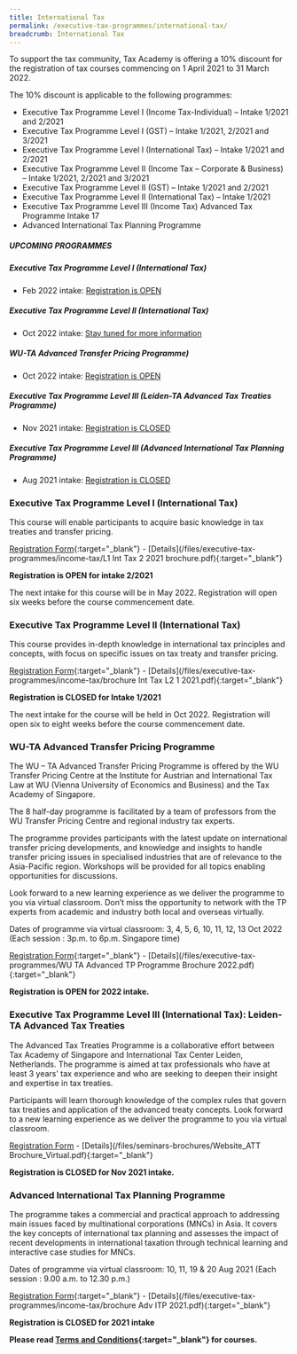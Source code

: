 ```yaml
---
title: International Tax
permalink: /executive-tax-programmes/international-tax/
breadcrumb: International Tax
---
```

To support the tax community, Tax Academy is offering a 10% discount for the registration of tax courses commencing on 1 April 2021 to 31 March 2022.  

The 10% discount is applicable to the following programmes: 
- Executive Tax Programme Level I (Income Tax-Individual) – Intake 1/2021 and 2/2021
- Executive Tax Programme Level I (GST) – Intake 1/2021, 2/2021 and 3/2021
- Executive Tax Programme Level I (International Tax) – Intake 1/2021 and 2/2021
- Executive Tax Programme Level II (Income Tax – Corporate &amp; Business) – Intake 1/2021, 2/2021 and 3/2021
- Executive Tax Programme Level II (GST) – Intake 1/2021 and 2/2021
- Executive Tax Programme Level II (International Tax) – Intake 1/2021
- Executive Tax Programme Level III (Income Tax) Advanced Tax Programme Intake 17
- Advanced International Tax Planning Programme


##### **UPCOMING PROGRAMMES**
##### **Executive Tax Programme Level I (International Tax)**
* Feb 2022 intake: [Registration is OPEN](/executive-tax-programmes/international-tax/#etp1IT-ta-id)

##### **Executive Tax Programme Level II (International Tax)**
* Oct 2022 intake: [Stay tuned for more information](/executive-tax-programmes/international-tax/#etp2IT-ta-id)

##### **WU-TA Advanced Transfer Pricing Programme)**
* Oct 2022 intake: [Registration is OPEN](/executive-tax-programmes/international-tax/https://go.gov.sg/fgnacs)

##### **Executive Tax Programme Level III (Leiden-TA Advanced Tax Treaties Programme)**
* Nov 2021 intake: [Registration is CLOSED](/executive-tax-programmes/international-tax/#leiden-ta-id)

##### **Executive Tax Programme Level III (Advanced International Tax Planning Programme)**
* Aug 2021 intake: [Registration is CLOSED](/executive-tax-programmes/international-tax/#itp-id)


<a id="etp1IT-ta-id"></a>
### **Executive Tax Programme Level I (International Tax)**

This course will enable participants to acquire basic knowledge in tax treaties and transfer pricing.

[Registration Form](https://docs.google.com/forms/d/1qsdXfrbtjECxVySAs0pd8bd4KRou4AQiMUd3wh5E1ac/edit){:target="_blank"} - [Details](/files/executive-tax-programmes/income-tax/L1 Int Tax 2 2021 brochure.pdf){:target="_blank"}

**Registration is OPEN for intake 2/2021**

The next intake for this course will be in May 2022. Registration will open six weeks before the course commencement date.

<a id="etp2IT-ta-id"></a>
### **Executive Tax Programme Level II (International Tax)**

This course provides in-depth knowledge in international tax principles and concepts, with focus on specific issues on tax treaty and transfer pricing.

[Registration Form](https://docs.google.com/forms/d/1HuOgJePufQMRMnb3QSMimHI1vNo2UzKaa4zhVcXz1KU/edit){:target="_blank"} - [Details](/files/executive-tax-programmes/income-tax/brochure Int Tax L2 1 2021.pdf){:target="_blank"}

**Registration is CLOSED for Intake 1/2021**

The next intake for the course will be held in Oct 2022. Registration will open six to eight weeks before the course commencement date.

<a id="wu-ta-id"></a>
### **WU-TA Advanced Transfer Pricing Programme**

The WU – TA Advanced Transfer Pricing Programme is offered by the WU Transfer Pricing Centre at the Institute for Austrian and International Tax Law at WU (Vienna University of Economics and Business) and the Tax Academy of Singapore. 

The 8 half-day programme is facilitated by a team of professors from the WU Transfer Pricing Centre and regional industry tax experts.

The programme provides participants with the latest update on international transfer pricing developments, and knowledge and insights to handle transfer pricing issues in specialised industries that are of relevance to the Asia-Pacific region. Workshops will be provided for all topics enabling opportunities for discussions.

Look forward to a new learning experience as we deliver the programme to you via virtual classroom. Don’t miss the opportunity to network with the TP experts from academic and industry both local and overseas virtually.

Dates of programme via virtual classroom: 3, 4, 5, 6, 10, 11, 12, 13 Oct 2022 (Each session : 3p.m. to 6p.m. Singapore time)

[Registration Form](https://go.gov.sg/fgnacs){:target="_blank"} - [Details](/files/executive-tax-programmes/WU TA Advanced TP Programme Brochure 2022.pdf){:target="_blank"}

**Registration is OPEN for 2022 intake.**

<a id="leiden-ta-id"></a>
### **Executive Tax Programme Level III (International Tax): Leiden-TA Advanced Tax Treaties**

The Advanced Tax Treaties Programme is a collaborative effort between Tax Academy of Singapore and International Tax Center Leiden, Netherlands. The programme is aimed at tax professionals who have at least 3 years' tax experience and who are seeking to deepen their insight and expertise in tax treaties.

Participants will learn thorough knowledge of the complex rules that govern tax treaties and application of the advanced treaty concepts. Look forward to a new learning experience as we deliver the programme to you via virtual classroom.


[Registration Form](https://forms.gle/17Q3xEXr8iaXUybw7) - [Details](/files/seminars-brochures/Website_ATT Brochure_Virtual.pdf){:target="_blank"}

**Registration is CLOSED for Nov 2021 intake.**


<a id="itp-id"></a>
### **Advanced International Tax Planning Programme**

The programme takes a commercial and practical approach to addressing main issues faced by multinational corporations (MNCs) in Asia. It covers the key concepts of international tax planning and assesses the impact of recent developments in international taxation through technical learning and interactive case studies for MNCs.  

Dates of programme via virtual classroom: 10, 11, 19  &amp; 20 Aug 2021 (Each session : 9.00 a.m. to 12.30 p.m.)

[Registration Form](https://docs.google.com/forms/d/1PQvOVPINj7Ak7jPp-ypopLYlzmTYmba18oGg7-_lvmI/edit){:target="_blank"} - [Details](/files/executive-tax-programmes/income-tax/brochure Adv ITP 2021.pdf){:target="_blank"}

**Registration is CLOSED for 2021 intake**

**Please read [Terms and Conditions](/executive-tax-programmes/Terms-and-Conditions/){:target="_blank"} for courses.**